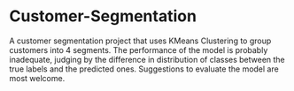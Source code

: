 # Customer-Segmentation
A customer segmentation project that uses KMeans Clustering to group customers into 4 segments. 
The performance of the model is probably inadequate, judging by the difference in distribution of classes between the true labels and the predicted ones. Suggestions to evaluate the model are most welcome.
